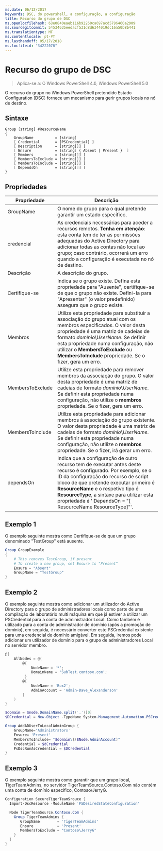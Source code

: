 ```yaml
---
ms.date: 06/12/2017
keywords: DSC, do powershell, a configuração, a configuração
title: Recurso do grupo de DSC
ms.openlocfilehash: 68e0840eaeb116b92260ca697acd5796460a2909
ms.sourcegitcommit: 54534635eedacf531d8d6344019dc16a50b8b441
ms.translationtype: MT
ms.contentlocale: pt-PT
ms.lasthandoff: 05/17/2018
ms.locfileid: "34222076"
---
```

# <a name="dsc-group-resource"></a>Recurso do grupo de DSC

> Aplica-se a: O Windows PowerShell 4.0, Windows PowerShell 5.0

O recurso do grupo no Windows PowerShell pretendido Estado Configuration (DSC) fornece um mecanismo para gerir grupos locais no nó de destino.

## <a name="syntax"></a>Sintaxe

```
Group [string] #ResourceName
{
    GroupName          = [string]
    [ Credential       = [PSCredential] ]
    [ Description      = [string[]] ]
    [ Ensure           = [string] { Absent | Present }  ]
    [ Members          = [string[]] ]
    [ MembersToExclude = [string[]] ]
    [ MembersToInclude = [string[]] ]
    [ DependsOn        = [string[]] ]
}
```

## <a name="properties"></a>Propriedades

|  Propriedade  |  Descrição   |
|---|---|
| GroupName| O nome do grupo para o qual pretende garantir um estado específico.|
| credencial| As credenciais necessárias para aceder a recursos remotos. **Tenha em atenção**: esta conta tem de ter as permissões adequadas do Active Directory para adicionar todas as contas não local ao grupo; caso contrário, ocorrerá um erro quando a configuração é executada no nó de destino.
| Descrição| A descrição do grupo.|
| Certifique-se| Indica se o grupo existe. Defina esta propriedade para "Ausente", certifique-se de que o grupo não existe. Defini-la para "Apresentar" (o valor predefinido) assegura que o grupo existe.|
| Membros| Utilize esta propriedade para substituir a associação do grupo atual com os membros especificados. O valor desta propriedade é uma matriz de cadeias de formato *domínio*\\*UserName*. Se definir esta propriedade numa configuração, não utilizar o **MembersToExclude** ou **MembersToInclude** propriedade. Se o fizer, gera um erro.|
| MembersToExclude| Utilize esta propriedade para remover membros da associação do grupo. O valor desta propriedade é uma matriz de cadeias de formato *domínio*\\*UserName*. Se definir esta propriedade numa configuração, não utilize o **membros** propriedade. Se o fizer, gera um erro.|
| MembersToInclude| Utilize esta propriedade para adicionar membros à associação do grupo existente. O valor desta propriedade é uma matriz de cadeias de formato *domínio*\\*UserName*. Se definir esta propriedade numa configuração, não utilize o **membros** propriedade. Se o fizer, irá gerar um erro.|
| dependsOn | Indica que a configuração de outro recurso tem de executar antes deste recurso é configurado. Por exemplo, se o ID da configuração do recurso de script bloco de que pretende executar primeiro é __ResourceName__ e o respetivo tipo é __ResourceType__, a sintaxe para utilizar esta propriedade é ' DependsOn = "[ ResourceName ResourceType]"'.|

## <a name="example-1"></a>Exemplo 1

O exemplo seguinte mostra como Certifique-se de que um grupo denominado "TestGroup" está ausente.

```powershell
Group GroupExample
{
    # This removes TestGroup, if present
    # To create a new group, set Ensure to "Present“
    Ensure = "Absent"
    GroupName = "TestGroup"
}
```

## <a name="example-2"></a>Exemplo 2

O exemplo seguinte mostra como adicionar um utilizador do Active Directory para o grupo de administradores locais como parte de uma compilação de laboratório multi máquina em que já estiver a utilizar um PSCredential para a conta de administrador Local.
Como também é utilizado para a conta de administrador de domínio (após a promoção de domínio), em seguida, é necessário converter este PSCredential existente para uma credencial de domínio amigável.
Em seguida, iremos pode adicionar um utilizador de domínio para o grupo de administradores Local no servidor membro.

```powershell
@{
    AllNodes = @(
        @{
            NodeName = '*';
            DomainName = 'SubTest.contoso.com';
         }
        @{
            NodeName = 'Box2';
            AdminAccount = 'Admin-Dave_Alexanderson'
        }
    )
}

$domain = $node.DomainName.split('.')[0]
$DCredential = New-Object -TypeName System.Management.Automation.PSCredential -ArgumentList ("$domain\$($credential.Username)", $Credential.Password)

Group AddADUserToLocalAdminGroup {
    GroupName='Administrators'
    Ensure= 'Present'
    MembersToInclude= "$domain\$($Node.AdminAccount)"
    Credential = $dCredential
    PsDscRunAsCredential = $DCredential
}
```

## <a name="example-3"></a>Exemplo 3

O exemplo seguinte mostra como garantir que um grupo local, TigerTeamAdmins, no servidor TigerTeamSource.Contoso.Com não contém uma conta de domínio específico, Contoso\JerryG.

```powershell
Configuration SecureTigerTeamSrouce {
  Import-DscResource -ModuleName 'PSDesiredStateConfiguration'

  Node TigerTeamSource.Contoso.Com {
    Group TigerTeamAdmins {
       GroupName        = 'TigerTeamAdmins'
       Ensure           = 'Present'
       MembersToExclude = "Contoso\JerryG"
    }
  }
}
```